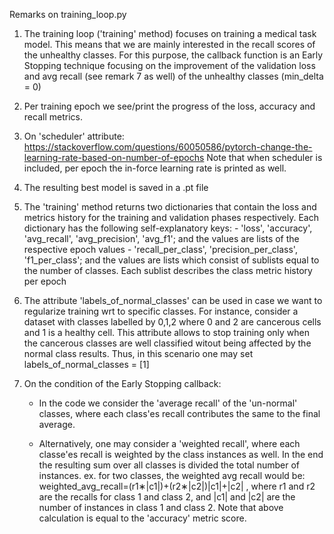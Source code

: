 Remarks on training_loop.py

  1. The training loop ('training' method) focuses on training a medical task model. 
      This means that we are mainly interested in the recall scores of the unhealthy classes.
      For this purpose, the callback function is an Early Stopping technique focusing on 
      the improvement of the validation loss and avg recall (see remark 7 as well) of the unhealthy classes (min_delta = 0) 

  2. Per training epoch we see/print the progress of the loss, accuracy and recall metrics.

  3. On 'scheduler' attribute: https://stackoverflow.com/questions/60050586/pytorch-change-the-learning-rate-based-on-number-of-epochs
      Note that when scheduler is included, per epoch the in-force learning rate is printed as well.

  4. The resulting best model is saved in a .pt file

  5. The 'training' method returns two dictionaries that contain the loss and metrics history 
      for the training and validation phases respectively.
      Each dictionary has the following self-explanatory keys: 
          - 'loss', 'accuracy', 'avg_recall', 'avg_precision', 'avg_f1'; 
              and the values are lists of the respective epoch values
          - 'recall_per_class', 'precision_per_class', 'f1_per_class';
              and the values are lists which consist of sublists equal to the number of classes.
              Each sublist describes the class metric history per epoch

  6. The attribute 'labels_of_normal_classes' can be used in case we want to regularize training wrt to specific classes.
      For instance, consider a dataset with classes labelled by 0,1,2 where 0 and 2 are cancerous cells and 1 is a healthy cell.
      This attribute allows to stop training only when the cancerous classes are well classified witout being affected by the normal
      class results. Thus, in this scenario one may set labels_of_normal_classes = [1]

  7. On the condition of the Early Stopping callback:
  
     - In the code we consider the 'average recall' of the 'un-normal' classes, where each class'es recall contributes the same to the final average. 
     
     - Alternatively, one may consider a 'weighted recall', where each classe'es recall is weighted by the class instances as well. In the end the
      resulting sum over all classes is divided the total number of instances.
      ex. for two classes, the weighted avg recall would be: weighted_avg_recall=(r1∗|c1|)+(r2∗|c2|)|c1|+|c2| ,
      where  r1  and  r2  are the recalls for class 1 and class 2, and  |c1|  and  |c2|  are the number of instances in class 1 and class 2.
      Note that above calculation is equal to the 'accuracy' metric score.
      
